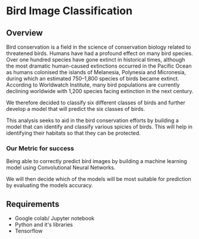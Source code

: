 # Bird Image Classification
## Overview
Bird conservation is a field in the science of conservation biology related to threatened birds. Humans have had a profound effect on many bird species. Over one hundred species have gone extinct in historical times, although the most dramatic human-caused extinctions occurred in the Pacific Ocean as humans colonised the islands of Melanesia, Polynesia and Micronesia, during which an estimated 750–1,800 species of birds became extinct. According to Worldwatch Institute, many bird populations are currently declining worldwide with 1,200 species facing extinction in the next century.

We therefore decided to classify six different classes of birds and further develop a model that will predict the six classes of birds.

This analysis seeks to aid in the bird conservation efforts by building a model that can identify and classify various spicies of birds. This will help in identifying their habitats so that they can be protected.



### Our Metric for success
Being able to correctly predict bird images by building a machine learning model using Convolutional Neural Networks.

We will then decide which of the models will be most suitable for prediction by evaluating the models accuracy.
## Requirements
- Google colab/ Jupyter notebook
- Python and it's libraries
- Tensorflow

